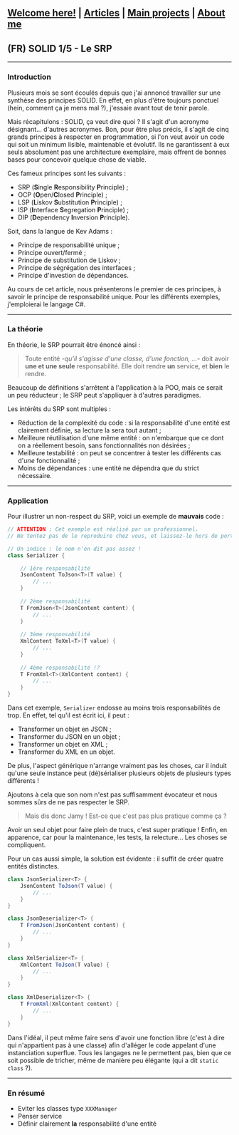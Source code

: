 ## [Welcome here!](https://vpenando.github.io) | [Articles](https://vpenando.github.io/articles.html) | [Main projects](https://vpenando.github.io/projects.html) | [About me](https://vpenando.github.io/about.html)

## (FR) SOLID 1/5 - Le SRP

---

### Introduction

Plusieurs mois se sont écoulés depuis que j'ai annoncé travailler sur une synthèse des principes SOLID.
En effet, en plus d'être toujours ponctuel (hein, comment ça je mens mal ?), j'essaie avant tout de tenir parole.

Mais récapitulons : SOLID, ça veut dire quoi ? Il s'agit d'un acronyme désignant... d'autres acronymes.
Bon, pour être plus précis, il s'agit de cinq grands principes à respecter en programmation, si l'on veut avoir un code qui soit un minimum lisible, maintenable et évolutif.
Ils ne garantissent à eux seuls absolument pas une architecture exemplaire, mais offrent de bonnes bases pour concevoir quelque chose de viable.

Ces fameux principes sont les suivants :
* SRP (**S**ingle **R**esponsibility **P**rinciple) ;
* OCP (**O**pen/**C**losed **P**rinciple) ;
* LSP (**L**iskov **S**ubstitution **P**rinciple) ;
* ISP (**I**nterface **S**egregation **P**rinciple) ;
* DIP (**D**ependency **I**nversion **P**rinciple).

Soit, dans la langue de Kev Adams :
* Principe de responsabilité unique ;
* Principe ouvert/fermé ;
* Principe de substitution de Liskov ;
* Principe de ségrégation des interfaces ;
* Principe d'investion de dépendances.

Au cours de cet article, nous présenterons le premier de ces principes, à savoir le principe de responsabilité unique.
Pour les différents exemples, j'emploierai le langage C#.

---

### La théorie

En théorie, le SRP pourrait être énoncé ainsi :
> Toute entité *-qu'il s'agisse d'une classe, d'une fonction, ...-* doit avoir **une et une seule** responsabilité. Elle doit rendre **un** service, et **bien** le rendre.

Beaucoup de définitions s'arrêtent à l'application à la POO, mais ce serait un peu réducteur ; le SRP peut s'appliquer à d'autres paradigmes.

Les intérêts du SRP sont multiples :
* Réduction de la complexité du code : si la responsabilité d'une entité est clairement définie, sa lecture la sera tout autant ;
* Meilleure réutilisation d'une même entité : on n'embarque que ce dont on a réellement besoin, sans fonctionnalités non désirées ;
* Meilleure testabilité : on peut se concentrer à tester les différents cas d'*une* fonctionnalité ;
* Moins de dépendances : une entité ne dépendra que du strict nécessaire.

--- 

### Application

Pour illustrer un non-respect du SRP, voici un exemple de **mauvais** code :
```cs
// ATTENTION : Cet exemple est réalisé par un professionnel.
// Ne tentez pas de le reproduire chez vous, et laissez-le hors de portée des enfants.

// Un indice : le nom n'en dit pas assez !
class Serializer {

    // 1ère responsabilité
    JsonContent ToJson<T>(T value) {
        // ...
    }
    
    // 2ème responsabilité
    T FromJson<T>(JsonContent content) {
        // ...
    }
    
    // 3ème responsabilité 
    XmlContent ToXml<T>(T value) {
        // ...
    }
    
    // 4ème responsabilité !?
    T FromXml<T>(XmlContent content) {
        // ...
    }
}
```
Dans cet exemple, `Serializer` endosse au moins trois responsabilités de trop.
En effet, tel qu'il est écrit ici, il peut :
* Transformer un objet en JSON ;
* Transformer du JSON en un objet ;
* Transformer un objet en XML ;
* Transformer du XML en un objet.

De plus, l'aspect générique n'arrange vraiment pas les choses, car il induit qu'une seule instance peut (dé)sérialiser plusieurs objets de plusieurs types différents !

Ajoutons à cela que son nom n'est pas suffisamment évocateur et nous sommes sûrs de ne pas respecter le SRP.

> Mais dis donc Jamy ! Est-ce que c'est pas plus pratique comme ça ?

Avoir un seul objet pour faire plein de trucs, c'est super pratique !
Enfin, en apparence, car pour la maintenance, les tests, la relecture... Les choses se compliquent.

Pour un cas aussi simple, la solution est évidente : il suffit de créer quatre entités distinctes.
```cs
class JsonSerializer<T> {
    JsonContent ToJson(T value) {
        // ...
    }
}

class JsonDeserializer<T> {
    T FromJson(JsonContent content) {
        // ...
    }
}

class XmlSerializer<T> {
    XmlContent ToJson(T value) {
        // ...
    }
}

class XmlDeserializer<T> {
    T FromXml(XmlContent content) {
        // ...
    }
}
```
Dans l'idéal, il peut même faire sens d'avoir une fonction libre (c'est à dire qui n'appartient pas à une classe) afin d'alléger le code appelant d'une instanciation superflue.
Tous les langages ne le permettent pas, bien que ce soit possible de tricher, même de manière peu élégante (qui a dit `static class` ?).

---

### En résumé
* Eviter les classes type `XXXManager`
* Penser service
* Définir clairement **la** responsabilité d'une entité
